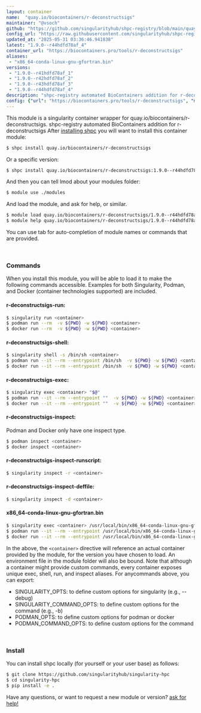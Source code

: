 ```yaml
---
layout: container
name:  "quay.io/biocontainers/r-deconstructsigs"
maintainer: "@vsoch"
github: "https://github.com/singularityhub/shpc-registry/blob/main/quay.io/biocontainers/r-deconstructsigs/container.yaml"
config_url: "https://raw.githubusercontent.com/singularityhub/shpc-registry/main/quay.io/biocontainers/r-deconstructsigs/container.yaml"
updated_at: "2025-05-31 03:36:46.941838"
latest: "1.9.0--r44hdfd78af_4"
container_url: "https://biocontainers.pro/tools/r-deconstructsigs"
aliases:
 - "x86_64-conda-linux-gnu-gfortran.bin"
versions:
 - "1.9.0--r41hdfd78af_1"
 - "1.9.0--r42hdfd78af_2"
 - "1.9.0--r43hdfd78af_3"
 - "1.9.0--r44hdfd78af_4"
description: "shpc-registry automated BioContainers addition for r-deconstructsigs"
config: {"url": "https://biocontainers.pro/tools/r-deconstructsigs", "maintainer": "@vsoch", "description": "shpc-registry automated BioContainers addition for r-deconstructsigs", "latest": {"1.9.0--r44hdfd78af_4": "sha256:ca5a84a2beaad76a8f5295a2ecf8473001773a344f0668924f28133713644019"}, "tags": {"1.9.0--r41hdfd78af_1": "sha256:1b0012956d491eed0690488b22dd4eadf7100e9eabb8b7067d99b32caff53bca", "1.9.0--r42hdfd78af_2": "sha256:faf1f276dcfffe3792abc93b0d7dd265e9caff3c0ae5ad991fa55eeebd64b706", "1.9.0--r43hdfd78af_3": "sha256:93fcc597c7a578cae546a9dcfab8b458b5eee01c78d84891f0eb684de9c4152e", "1.9.0--r44hdfd78af_4": "sha256:ca5a84a2beaad76a8f5295a2ecf8473001773a344f0668924f28133713644019"}, "docker": "quay.io/biocontainers/r-deconstructsigs", "aliases": {"x86_64-conda-linux-gnu-gfortran.bin": "/usr/local/bin/x86_64-conda-linux-gnu-gfortran.bin"}}
---
```


This module is a singularity container wrapper for quay.io/biocontainers/r-deconstructsigs.
shpc-registry automated BioContainers addition for r-deconstructsigs
After [installing shpc](#install) you will want to install this container module:


```bash
$ shpc install quay.io/biocontainers/r-deconstructsigs
```

Or a specific version:

```bash
$ shpc install quay.io/biocontainers/r-deconstructsigs:1.9.0--r44hdfd78af_4
```

And then you can tell lmod about your modules folder:

```bash
$ module use ./modules
```

And load the module, and ask for help, or similar.

```bash
$ module load quay.io/biocontainers/r-deconstructsigs/1.9.0--r44hdfd78af_4
$ module help quay.io/biocontainers/r-deconstructsigs/1.9.0--r44hdfd78af_4
```

You can use tab for auto-completion of module names or commands that are provided.

<br>

### Commands

When you install this module, you will be able to load it to make the following commands accessible.
Examples for both Singularity, Podman, and Docker (container technologies supported) are included.

#### r-deconstructsigs-run:

```bash
$ singularity run <container>
$ podman run --rm  -v ${PWD} -w ${PWD} <container>
$ docker run --rm  -v ${PWD} -w ${PWD} <container>
```

#### r-deconstructsigs-shell:

```bash
$ singularity shell -s /bin/sh <container>
$ podman run --it --rm --entrypoint /bin/sh  -v ${PWD} -w ${PWD} <container>
$ docker run --it --rm --entrypoint /bin/sh  -v ${PWD} -w ${PWD} <container>
```

#### r-deconstructsigs-exec:

```bash
$ singularity exec <container> "$@"
$ podman run --it --rm --entrypoint ""  -v ${PWD} -w ${PWD} <container> "$@"
$ docker run --it --rm --entrypoint ""  -v ${PWD} -w ${PWD} <container> "$@"
```

#### r-deconstructsigs-inspect:

Podman and Docker only have one inspect type.

```bash
$ podman inspect <container>
$ docker inspect <container>
```

#### r-deconstructsigs-inspect-runscript:

```bash
$ singularity inspect -r <container>
```

#### r-deconstructsigs-inspect-deffile:

```bash
$ singularity inspect -d <container>
```


#### x86_64-conda-linux-gnu-gfortran.bin

```bash
$ singularity exec <container> /usr/local/bin/x86_64-conda-linux-gnu-gfortran.bin
$ podman run --it --rm --entrypoint /usr/local/bin/x86_64-conda-linux-gnu-gfortran.bin   -v ${PWD} -w ${PWD} <container> -c " $@"
$ docker run --it --rm --entrypoint /usr/local/bin/x86_64-conda-linux-gnu-gfortran.bin   -v ${PWD} -w ${PWD} <container> -c " $@"
```



In the above, the `<container>` directive will reference an actual container provided
by the module, for the version you have chosen to load. An environment file in the
module folder will also be bound. Note that although a container
might provide custom commands, every container exposes unique exec, shell, run, and
inspect aliases. For anycommands above, you can export:

 - SINGULARITY_OPTS: to define custom options for singularity (e.g., --debug)
 - SINGULARITY_COMMAND_OPTS: to define custom options for the command (e.g., -b)
 - PODMAN_OPTS: to define custom options for podman or docker
 - PODMAN_COMMAND_OPTS: to define custom options for the command

<br>

### Install

You can install shpc locally (for yourself or your user base) as follows:

```bash
$ git clone https://github.com/singularityhub/singularity-hpc
$ cd singularity-hpc
$ pip install -e .
```

Have any questions, or want to request a new module or version? [ask for help!](https://github.com/singularityhub/singularity-hpc/issues)